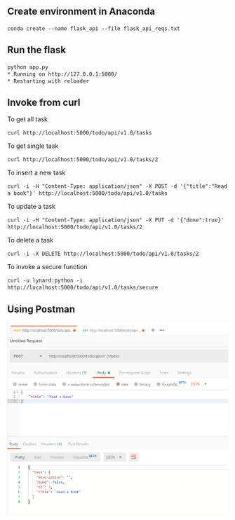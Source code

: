 ## Create environment in Anaconda
```
conda create --name flask_api --file flask_api_reqs.txt
```

## Run the flask
```
python app.py
* Running on http://127.0.0.1:5000/
* Restarting with reloader
```
## Invoke from curl
To get all task
```
curl http://localhost:5000/todo/api/v1.0/tasks
```
To get single task
```
curl http://localhost:5000/todo/api/v1.0/tasks/2
```
To insert a new task
```
curl -i -H "Content-Type: application/json" -X POST -d '{"title":"Read a book"}' http://localhost:5000/todo/api/v1.0/tasks
```
To update a task
```
curl -i -H "Content-Type: application/json" -X PUT -d '{"done":true}' http://localhost:5000/todo/api/v1.0/tasks/2
```
To delete a task
```
curl -i -X DELETE http://localhost:5000/todo/api/v1.0/tasks/2
```
To invoke a secure function
```
curl -u lynard:python -i http://localhost:5000/todo/api/v1.0/tasks/secure
```
## Using Postman
![post method](https://github.com/lynardme/my-python-project/blob/master/img/001-post.png)
